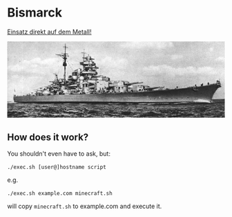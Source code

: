 # Bismarck

[Einsatz direkt auf dem Metall!](http://translate.google.com/#de/en/Einsatz%20direkt%20auf%20dem%20Metall!)

![Bismarck](bismarck.jpg)

## How does it work?

You shouldn't even have to ask, but:

    ./exec.sh [user@]hostname script

e.g.

    ./exec.sh example.com minecraft.sh

will copy `minecraft.sh` to example.com and execute it.

